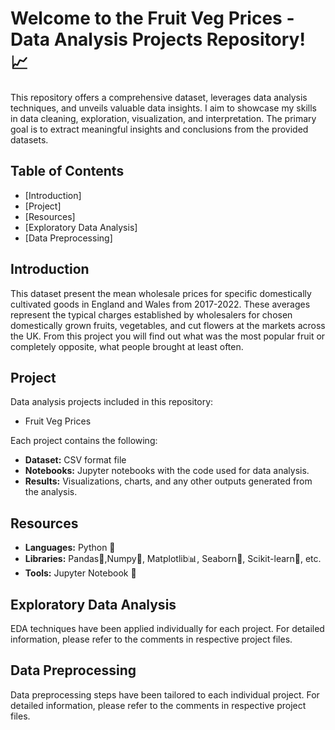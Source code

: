 
# Welcome to the Fruit Veg Prices - Data Analysis Projects Repository! 📈 

This repository offers a comprehensive dataset, leverages data analysis techniques, and unveils valuable data insights. I aim to showcase my skills in data cleaning, exploration, visualization, and interpretation.
The primary goal is to extract meaningful insights and conclusions from the provided datasets.

## Table of Contents
- [Introduction]
- [Project]
- [Resources]
- [Exploratory Data Analysis]
- [Data Preprocessing]


## Introduction

This dataset present the mean wholesale prices for specific domestically cultivated goods in England and Wales from 2017-2022. These averages represent the typical charges established by wholesalers for chosen domestically grown fruits, vegetables, and cut flowers
at the markets across the UK. From this project you will find out what was the most popular fruit or completely opposite, what people brought at least often.

## Project

Data analysis projects included in this repository:
- Fruit Veg Prices

Each project contains the following:

- **Dataset:** CSV format file
- **Notebooks:** Jupyter notebooks with the code used for data analysis.
- **Results:** Visualizations, charts, and any other outputs generated from the analysis.


## Resources

- **Languages:** Python 🐍
- **Libraries:** Pandas🐼,Numpy🧮, Matplotlib📊, Seaborn🌈, Scikit-learn🤖, etc.
- **Tools:** Jupyter Notebook 📓 



## Exploratory Data Analysis

EDA techniques have been applied individually for each project. For detailed information, please refer to the comments in respective project files.


## Data Preprocessing

Data preprocessing steps have been tailored to each individual project. For detailed information, please refer to the comments in respective project files.
